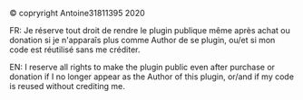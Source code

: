 
© copryright Antoine31811395 2020

FR: Je réserve tout droit de rendre le plugin publique même après achat ou donation si je n'apparaîs plus comme Author de se plugin, ou/et si mon code est réutilisé sans me créditer.

EN: I reserve all rights to make the plugin public even after purchase or donation if I no longer appear as the Author of this plugin, or/and if my code is reused without crediting me.